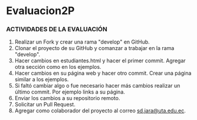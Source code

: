 # Evaluacion2P
### ACTIVIDADES DE LA EVALUACIÓN</h5>

1. Realizar un Fork y crear una rama "develop" en GitHub.
2. Clonar el proyecto de su GitHub y comanzar a trabajar en la rama "develop".
3. Hacer cambios en estudiantes.html y hacer el primer commit. Agregar otra sección como en los ejemplos.
4. Hacer cambios en su página web y hacer otro commit. Crear una página similar a los ejemplos.
5. Si faltó cambiar algo o fue necesario hacer más cambios realizar un último commit. Por ejemplo links a su página.
6. Enviar los cambios a su repositorio remoto.
7. Solicitar un Pull Request.
8. Agregar como colaborador del proyecto al correo sd.jara@uta.edu.ec.
